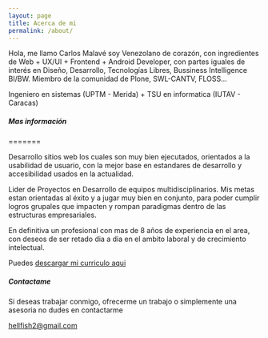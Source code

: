 ```yaml
---
layout: page
title: Acerca de mi
permalink: /about/
---
```


Hola, me llamo Carlos Malavé soy Venezolano de corazón, con ingredientes de Web + UX/UI + Frontend + Android Developer, con partes iguales de interés en Diseño, Desarrollo, Tecnologías Libres, Bussiness Intelligence BI/BW. Miembro de la comunidad de Plone, SWL-CANTV, FLOSS...

Ingeniero en sistemas (UPTM - Merida) + TSU en informatica (IUTAV - Caracas)

##### Mas información
=======

Desarrollo sitios web los cuales son muy bien ejecutados, orientados a la usabilidad de usuario, con la mejor base en estandares de desarrollo y accesibilidad usados en la actualidad.

Lider de Proyectos en Desarrollo de equipos multidisciplinarios. Mis metas estan orientadas al éxito y a jugar muy bien en conjunto, para poder cumplir logros grupales que impacten y rompan paradigmas dentro de las estructuras empresariales.

En definitiva un profesional con mas de 8 años de experiencia en el area, con deseos de ser retado dia a dia en el ambito laboral y de crecimiento intelectual.

Puedes <a href="http://hellfish2.github.io/pdf/Curriculo2015.pdf" target="_blank">descargar mi curriculo aqui</a>

##### Contactame

Si deseas trabajar conmigo, ofrecerme un trabajo o simplemente una asesoria no dudes en contactarme

[hellfish2@gmail.com](mailto:hellfish2@gmail.com)
